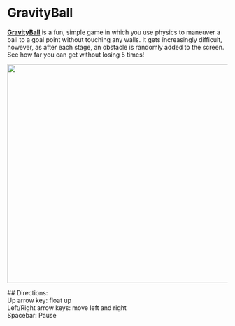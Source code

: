 # GravityBall

[**GravityBall**](http://timsunpang.github.io/GravityBall/) is a fun, simple game in which you use physics to maneuver a ball to
a goal point without touching any walls. It gets increasingly difficult, however,
as after each stage, an obstacle is randomly added to the screen. See how far
you can get without losing 5 times!
<br/>
<p>
<img src="http://res.cloudinary.com/ladh6sfp9/image/upload/v1458546638/Screen_Shot_2016-03-21_at_12.46.07_AM_jseqxl.png" height="500" width="585"></img>
</p>
<p>
## Directions: 
<br/>
Up arrow key: float up <br/>
Left/Right arrow keys: move left and right <br/>
Spacebar: Pause
</p>
